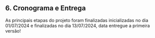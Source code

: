 ## 6. Cronograma e Entrega ##

As principais etapas do projeto foram finalizadas inicializadas no dia 01/07/2024 e finalizadas no dia 13/07/2024, data entregue a primeira versão!